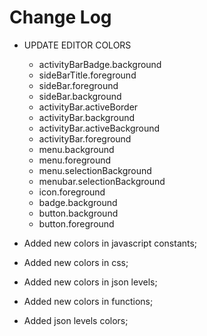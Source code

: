 # Change Log

* UPDATE EDITOR COLORS
    - activityBarBadge.background
    - sideBarTitle.foreground
	- sideBar.foreground
	- sideBar.background
	- activityBar.activeBorder
	- activityBar.background
	- activityBar.activeBackground
	- activityBar.foreground
	- menu.background
	- menu.foreground
	- menu.selectionBackground
	- menubar.selectionBackground
	- icon.foreground
	- badge.background
	- button.background
	- button.foreground


* Added new colors in javascript constants;
* Added new colors in css;
* Added new colors in json levels;
* Added new colors in functions;
* Added json levels colors;
